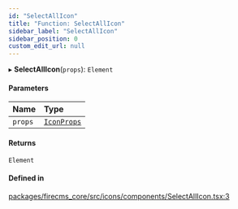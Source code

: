```yaml
---
id: "SelectAllIcon"
title: "Function: SelectAllIcon"
sidebar_label: "SelectAllIcon"
sidebar_position: 0
custom_edit_url: null
---
```


▸ **SelectAllIcon**(`props`): `Element`

#### Parameters

| Name | Type |
| :------ | :------ |
| `props` | [`IconProps`](../types/IconProps.md) |

#### Returns

`Element`

#### Defined in

[packages/firecms_core/src/icons/components/SelectAllIcon.tsx:3](https://github.com/FireCMSco/firecms/blob/d45f3739/packages/firecms_core/src/icons/components/SelectAllIcon.tsx#L3)
